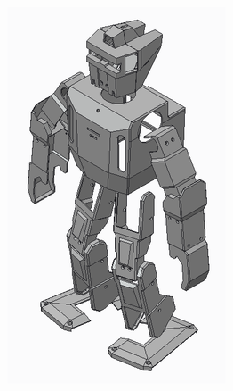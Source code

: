 <img src="https://github.com/ROBOTIS-GIT/ROBOTIS-Documents/blob/master/wiki-images/ROBOTIS-OP3/op3_skin_data.png?raw=true" height="30%"/>
